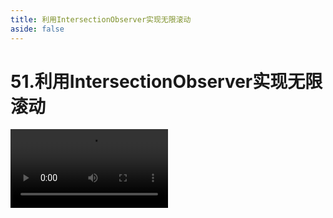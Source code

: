 ```yaml
---
title: 利用IntersectionObserver实现无限滚动
aside: false
---
```


# 51.利用IntersectionObserver实现无限滚动

<video autoplay src="http://qn.chinavanes.com/interview/react-interview/51.利用IntersectionObserver实现无限滚动.mp4" controls controlsList="nodownload" width="50%"/>

